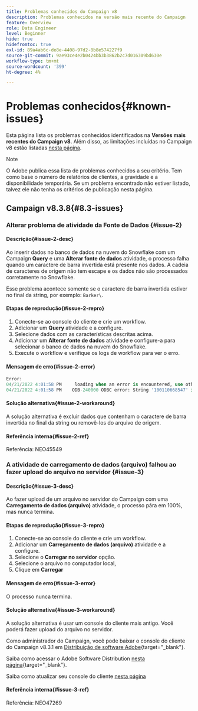 ```yaml
---
title: Problemas conhecidos do Campaign v8
description: Problemas conhecidos na versão mais recente do Campaign
feature: Overview
role: Data Engineer
level: Beginner
hide: true
hidefromtoc: true
exl-id: 89a4ab6c-de8e-4408-97d2-8b8e574227f9
source-git-commit: 9ae93ce4e2b0424bb3b3862b2c7d016309bd630e
workflow-type: tm+mt
source-wordcount: '399'
ht-degree: 4%

---
```


# Problemas conhecidos{#known-issues}

Esta página lista os problemas conhecidos identificados na **Versões mais recentes do Campaign v8**. Além disso, as limitações incluídas no Campaign v8 estão listadas [nesta página](ac-guardrails.md).


>[!NOTE]
>
>O Adobe publica essa lista de problemas conhecidos a seu critério. Tem como base o número de relatórios de clientes, a gravidade e a disponibilidade temporária. Se um problema encontrado não estiver listado, talvez ele não tenha os critérios de publicação nesta página.

## Campaign v8.3.8{#8.3-issues}

### Alterar problema de atividade da Fonte de Dados {#issue-2}

#### Descrição{#issue-2-desc}

Ao inserir dados no banco de dados na nuvem do Snowflake com um Campaign **Query** e uma **Alterar fonte de dados** atividade, o processo falha quando um caractere de barra invertida está presente nos dados. A cadeia de caracteres de origem não tem escape e os dados não são processados corretamente no Snowflake.

Esse problema acontece somente se o caractere de barra invertida estiver no final da string, por exemplo: `Barker\`.


#### Etapas de reprodução{#issue-2-repro}

1. Conecte-se ao console do cliente e crie um workflow.
1. Adicionar um **Query** atividade e a configure.
1. Selecione dados com as características descritas acima.
1. Adicionar um **Alterar fonte de dados** atividade e configure-a para selecionar o banco de dados na nuvem do Snowflake.
1. Execute o workflow e verifique os logs de workflow para ver o erro.


#### Mensagem de erro{#issue-2-error}

```sql
Error:
04/21/2022 4:01:58 PM     loading when an error is encountered, use other values such as 'SKIP_FILE' or 'CONTINUE' for the ON_ERROR option. For more information on loading options, please run 'info loading_data' in a SQL client. SQLState: 22000
04/21/2022 4:01:58 PM    ODB-240000 ODBC error: String '100110668547' is too long and would be truncated   File 'wkf1656797_21_1_3057430574#458516uploadPart0.chunk.gz', line 1, character 0   Row 90058, column "WKF1656797_21_1"["SCARRIER_ROUTE":13]   If you would like to continue
```

#### Solução alternativa{#issue-2-workaround}

A solução alternativa é excluir dados que contenham o caractere de barra invertida no final da string ou removê-los do arquivo de origem.


#### Referência interna{#issue-2-ref}

Referência: NEO45549


### A atividade de carregamento de dados (arquivo) falhou ao fazer upload do arquivo no servidor {#issue-3}

#### Descrição{#issue-3-desc}

Ao fazer upload de um arquivo no servidor do Campaign com uma **Carregamento de dados (arquivo)** atividade, o processo pára em 100%, mas nunca termina.

#### Etapas de reprodução{#issue-3-repro}

1. Conecte-se ao console do cliente e crie um workflow.
1. Adicionar um **Carregamento de dados (arquivo)** atividade e a configure.
1. Selecione o **Carregar no servidor** opção.
1. Selecione o arquivo no computador local,
1. Clique em **Carregar**


#### Mensagem de erro{#issue-3-error}

O processo nunca termina.

#### Solução alternativa{#issue-3-workaround}

A solução alternativa é usar um console do cliente mais antigo. Você poderá fazer upload do arquivo no servidor.

Como administrador do Campaign, você pode baixar o console do cliente do Campaign v8.3.1 em [Distribuição de software Adobe](https://experience.adobe.com/#/downloads/content/software-distribution/en/campaign.html?1_group.propertyvalues.property=.%2Fjcr%3Acontent%2Fmetadata%2Fdc%3Aversion&amp;1_group.propertyvalues.operation=equals&amp;1_group.propertyvalues.0_values=target-version%3Acampaign%2F8&amp;orderby=%40jcr%3Acontent%2Fjcr%3AlastModified&amp;orderby.sort=desc&amp;layout=list&amp;p.offset=0&amp;p.limit=4){target="_blank"}.

Saiba como acessar o Adobe Software Distribution [nesta página](https://experienceleague.adobe.com/docs/experience-cloud/software-distribution/home.html?lang=pt-BR){target="_blank"}.

Saiba como atualizar seu console do cliente [nesta página](connect.md)

#### Referência interna{#issue-3-ref}

Referência: NEO47269

